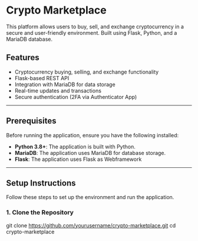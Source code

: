 # Crypto Marketplace
This platform allows users to buy, sell, and exchange cryptocurrency in a secure and user-friendly environment. Built using Flask, Python, and a MariaDB database.

## Features
- Cryptocurrency buying, selling, and exchange functionality
- Flask-based REST API
- Integration with MariaDB for data storage
- Real-time updates and transactions
- Secure authentication (2FA via Authenticator App)

---

## Prerequisites

Before running the application, ensure you have the following installed:

- **Python 3.8+**: The application is built with Python.
- **MariaDB**: The application uses MariaDB for database storage.
- **Flask**: The application uses Flask as Webframework

---

## Setup Instructions

Follow these steps to set up the environment and run the application.

### 1. Clone the Repository

git clone https://github.com/yourusername/crypto-marketplace.git
cd crypto-marketplace
